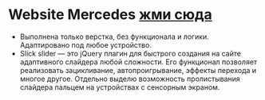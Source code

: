 # Website Mercedes [жми сюда](https://miroshairk.github.io/landing-page-Mercedes/)

- Выполнена только верстка, без функционала и логики. Адаптировано под любое устройство.
- Slick slider — это jQuery плагин для быстрого создания на сайте адаптивного слайдера любой сложности. Его функционал позволяет реализовать зацикливание, автопроигрывание, эффекты перехода и многое другое. Отдельно выделю возможность пролистывания слайдера пальцем на устройствах с сенсорным экраном.
